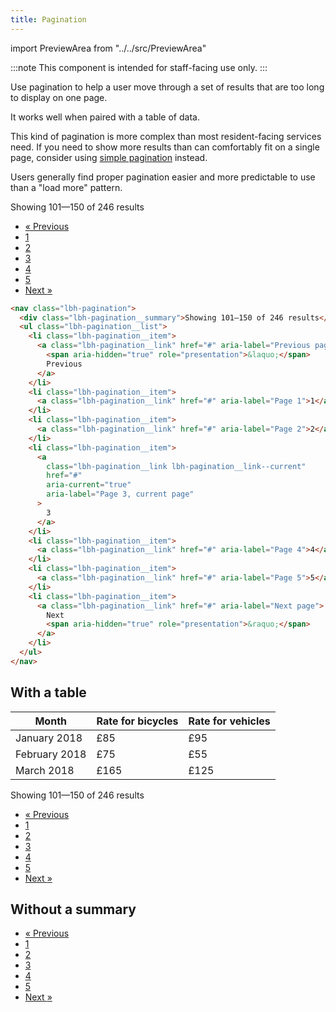 ```yaml
---
title: Pagination
---
```


import PreviewArea from "../../src/PreviewArea"

:::note
This component is intended for staff-facing use only.
:::

Use pagination to help a user move through a set of results that are too long to display on one page.

It works well when paired with a table of data.

This kind of pagination is more complex than most resident-facing services need. If you need to show more results than can comfortably fit on a single page, consider using [simple pagination](/components/simple-pagination) instead.

Users generally find proper pagination easier and more predictable to use than a "load more" pattern.

<PreviewArea>
<nav className="lbh-pagination">
  <div className="lbh-pagination__summary">Showing 101—150 of 246 results</div>
  <ul class="lbh-pagination__list">
    <li className="lbh-pagination__item">
    <a className="lbh-pagination__link" href="#" aria-label="Previous page">
      <span aria-hidden="true" role="presentation">&laquo;</span> Previous
    </a>
    </li>
    <li className="lbh-pagination__item">
    <a className="lbh-pagination__link" href="#" aria-label="Page 1">1</a></li>
    <li className="lbh-pagination__item">
    <a className="lbh-pagination__link" href="#" aria-label="Page 2">2</a></li>
    <li className="lbh-pagination__item">
    <a className="lbh-pagination__link lbh-pagination__link--current" href="#" aria-current="true" aria-label="Page 3, current page">3</a></li>
    <li className="lbh-pagination__item">
    <a className="lbh-pagination__link" href="#" aria-label="Page 4">4</a></li>
    <li className="lbh-pagination__item">
    <a className="lbh-pagination__link" href="#" aria-label="Page 5">5</a></li>
    <li className="lbh-pagination__item">
    <a className="lbh-pagination__link" href="#" aria-label="Next page">
    Next <span aria-hidden="true" role="presentation">&raquo;</span>
    </a>
    </li>
  </ul>
</nav>
</PreviewArea>

```html
<nav class="lbh-pagination">
  <div class="lbh-pagination__summary">Showing 101—150 of 246 results</div>
  <ul class="lbh-pagination__list">
    <li class="lbh-pagination__item">
      <a class="lbh-pagination__link" href="#" aria-label="Previous page">
        <span aria-hidden="true" role="presentation">&laquo;</span>
        Previous
      </a>
    </li>
    <li class="lbh-pagination__item">
      <a class="lbh-pagination__link" href="#" aria-label="Page 1">1</a>
    </li>
    <li class="lbh-pagination__item">
      <a class="lbh-pagination__link" href="#" aria-label="Page 2">2</a>
    </li>
    <li class="lbh-pagination__item">
      <a
        class="lbh-pagination__link lbh-pagination__link--current"
        href="#"
        aria-current="true"
        aria-label="Page 3, current page"
      >
        3
      </a>
    </li>
    <li class="lbh-pagination__item">
      <a class="lbh-pagination__link" href="#" aria-label="Page 4">4</a>
    </li>
    <li class="lbh-pagination__item">
      <a class="lbh-pagination__link" href="#" aria-label="Page 5">5</a>
    </li>
    <li class="lbh-pagination__item">
      <a class="lbh-pagination__link" href="#" aria-label="Next page">
        Next
        <span aria-hidden="true" role="presentation">&raquo;</span>
      </a>
    </li>
  </ul>
</nav>
```

## With a table

<PreviewArea>
<table class="govuk-table lbh-table">
  <thead class="govuk-table__head">
    <tr class="govuk-table__row">
      <th scope="col" class="govuk-table__header">Month</th>
      <th scope="col" class="govuk-table__header govuk-table__header--numeric">Rate for bicycles</th>
      <th scope="col" class="govuk-table__header govuk-table__header--numeric">Rate for vehicles</th>
    </tr>
  </thead>
  <tbody class="govuk-table__body">
        <tr class="govuk-table__row">
          <td class="govuk-table__cell">January 2018</td>
          <td class="govuk-table__cell govuk-table__cell--numeric">£85</td>
          <td class="govuk-table__cell govuk-table__cell--numeric">£95</td>
        </tr>
        <tr class="govuk-table__row">
          <td class="govuk-table__cell">February 2018</td>
          <td class="govuk-table__cell govuk-table__cell--numeric">£75</td>
          <td class="govuk-table__cell govuk-table__cell--numeric">£55</td>
        </tr>
        <tr class="govuk-table__row">
          <td class="govuk-table__cell">March 2018</td>
          <td class="govuk-table__cell govuk-table__cell--numeric">£165</td>
          <td class="govuk-table__cell govuk-table__cell--numeric">£125</td>
        </tr>
  </tbody>
</table>

<nav className="lbh-pagination">
  <div className="lbh-pagination__summary">Showing 101—150 of 246 results</div>
  <ul class="lbh-pagination__list">
    <li className="lbh-pagination__item">
    <a className="lbh-pagination__link" href="#" aria-label="Previous page"><span aria-hidden="true" role="presentation">&laquo;</span> Previous</a></li>
    <li className="lbh-pagination__item">
    <a className="lbh-pagination__link" href="#" aria-label="Page 1">1</a></li>
    <li className="lbh-pagination__item">
    <a className="lbh-pagination__link" href="#" aria-label="Page 2">2</a></li>
    <li className="lbh-pagination__item">
    <a className="lbh-pagination__link lbh-pagination__link--current" href="#" aria-current="true" aria-label="Page 3, current page">3</a></li>
    <li className="lbh-pagination__item">
    <a className="lbh-pagination__link" href="#" aria-label="Page 4">4</a></li>
    <li className="lbh-pagination__item">
    <a className="lbh-pagination__link" href="#" aria-label="Page 5">5</a></li>
    <li className="lbh-pagination__item">
    <a className="lbh-pagination__link" href="#" aria-label="Next page">Next <span aria-hidden="true" role="presentation">&raquo;</span></a></li>
  </ul>
</nav>
</PreviewArea>

## Without a summary

<PreviewArea>
<nav className="lbh-pagination">
  <ul class="lbh-pagination__list">
    <li className="lbh-pagination__item">
    <a className="lbh-pagination__link" href="#" aria-label="Previous page"><span aria-hidden="true" role="presentation">&laquo;</span> Previous</a></li>
    <li className="lbh-pagination__item">
    <a className="lbh-pagination__link" href="#" aria-label="Page 1">1</a></li>
    <li className="lbh-pagination__item">
    <a className="lbh-pagination__link" href="#" aria-label="Page 2">2</a></li>
    <li className="lbh-pagination__item">
    <a className="lbh-pagination__link lbh-pagination__link--current" href="#" aria-current="true" aria-label="Page 3, current page">3</a></li>
    <li className="lbh-pagination__item">
    <a className="lbh-pagination__link" href="#" aria-label="Page 4">4</a></li>
    <li className="lbh-pagination__item">
    <a className="lbh-pagination__link" href="#" aria-label="Page 5">5</a></li>
    <li className="lbh-pagination__item">
    <a className="lbh-pagination__link" href="#" aria-label="Next page">Next <span aria-hidden="true" role="presentation">&raquo;</span></a></li>
  </ul>
</nav>
</PreviewArea>
